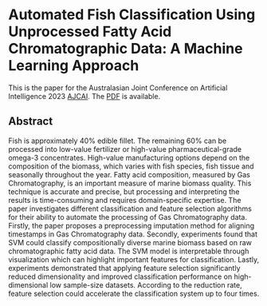 # Automated Fish Classification Using Unprocessed Fatty Acid Chromatographic Data: A Machine Learning Approach

This is the paper for the Australasian Joint Conference on Artificial Intelligence 2023 [AJCAI](https://ajcai2022.org/). 
The [PDF](https://github.com/woodRock/fishy-business/blob/main/paper/paper.pdf) is available. 

## Abstract 

Fish is approximately 40% edible fillet. 
The remaining 60% can be processed into low-value fertilizer or high-value pharmaceutical-grade omega-3 concentrates.
High-value manufacturing options depend on the composition of the biomass, which varies with fish species, fish tissue and seasonally throughout the year.
Fatty acid composition, measured by Gas Chromatography, is an important measure of marine biomass quality.
This technique is accurate and precise, but processing and interpreting the results is time-consuming and requires domain-specific expertise.
The paper investigates different classification and feature selection algorithms for their ability to automate the processing of Gas Chromatography data.
Firstly, the paper proposes a preprocessing imputation method for aligning timestamps in Gas Chromatography data.
Secondly, experiments found that SVM could classify compositionally diverse marine biomass based on raw chromatographic fatty acid data. 
The SVM model is interpretable through visualization which can highlight important features for classification.
Lastly, experiments demonstrated that applying feature selection significantly reduced dimensionality and improved classification performance on high-dimensional low sample-size datasets.
According to the reduction rate, feature selection could accelerate the classification system up to four times.
  